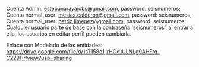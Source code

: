 Cuenta Admin: estebanarayajobs@gmail.com, password: seisnumeros; 
Cuenta normal_user: mesias.calderon@gmail.com, password: seisnumeros;
Cuenta normal_user: patric.jimenez@gmail.com, password: seisnumeros;
Cualquier usuario parte de base con la contraseña 'seisnumeros', al entrar a ella, los usuarios en editar perfil pueden cambiarla.

Enlace con Modelado de las entidades:
https://drive.google.com/file/d/1sT158o1jirHGd1ULNLg9AHFrg-C229Hr/view?usp=sharing